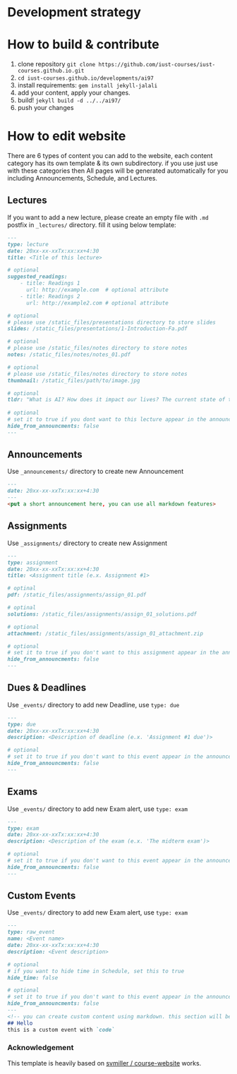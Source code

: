 Development strategy
=======================================================

# How to build & contribute
1. clone repository `git clone https://github.com/iust-courses/iust-courses.github.io.git`
2. `cd iust-courses.github.io/developments/ai97`
3. install requirements:
   `gem install jekyll-jalali`
4. add your content, apply your changes.
4. build! `jekyll build -d ../../ai97/`
5. push your changes

# How to edit website
There are 6 types of content you can add to the website, each content category has its own template & its own subdirectory. if you use just use with these categories then All pages will be generated automatically for you including Announcements, Schedule, and Lectures.

## Lectures
If you want to add a new lecture, please create an empty file with `.md` postfix in `_lectures/` directory. fill it using below template:
```markdown
---
type: lecture
date: 20xx-xx-xxTx:xx:xx+4:30 
title: <Title of this lecture>

# optional
suggested_readings:
    - title: Readings 1
      url: http://example.com  # optional attribute 
    - title: Readings 2
      url: http://example2.com # optional attribute 

# optional
# please use /static_files/presentations directory to store slides
slides: /static_files/presentations/1-Introduction-Fa.pdf

# optional
# please use /static_files/notes directory to store notes
notes: /static_files/notes/notes_01.pdf

# optional
# please use /static_files/notes directory to store notes
thumbnail: /static_files/path/to/image.jpg

# optional
tldr: "What is AI? How does it impact our lives? The current state of the art."
  
# optional
# set it to true if you dont want to this lecture appear in the announcements section
hide_from_announcments: false
---
```

## Announcements
Use `_announcements/` directory to create new Announcement
```markdown
---
date: 20xx-xx-xxTx:xx:xx+4:30
---
<put a short announcement here, you can use all markdown features>
```

## Assignments 
Use `_assignments/` directory to create new Assignment
```markdown
---
type: assignment
date: 20xx-xx-xxTx:xx:xx+4:30
title: <Assignment title (e.x. Assignment #1>

# optinal
pdf: /static_files/assignments/assign_01.pdf

# optinal
solutions: /static_files/assignments/assign_01_solutions.pdf

# optional
attachment: /static_files/assignments/assign_01_attachment.zip

# optional
# set it to true if you don't want to this assignment appear in the announcements section
hide_from_announcments: false
---
```

## Dues & Deadlines
Use `_events/` directory to add new Deadline, use `type: due`
```markdown
---
type: due
date: 20xx-xx-xxTx:xx:xx+4:30
description: <Description of deadline (e.x. 'Assignment #1 due')>

# optional
# set it to true if you don't want to this event appear in the announcements section
hide_from_announcments: false
---
```

## Exams
Use `_events/` directory to add new Exam alert, use `type: exam`
```markdown
---
type: exam
date: 20xx-xx-xxTx:xx:xx+4:30
description: <Description of the exam (e.x. 'The midterm exam')>

# optional
# set it to true if you don't want to this event appear in the announcements section
hide_from_announcments: false
---
```

## Custom Events
Use `_events/` directory to add new Exam alert, use `type: exam`
```markdown
---
type: raw_event
name: <Event name>
date: 20xx-xx-xxTx:xx:xx+4:30
description: <Event description>

# optional
# if you want to hide time in Schedule, set this to true
hide_time: false

# optional
# set it to true if you don't want to this event appear in the announcements section
hide_from_announcments: false
---
<!-- you can create custom content using markdown. this section will be placed in "Course Materials (in schedule section)" -->
## Hello
this is a custom event with `code` 
```
### Acknowledgement 
This template is heavily based on [svmiller / course-website](https://github.com/svmiller/course-website) works.

